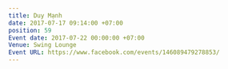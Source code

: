 ```yaml
---
title: Duy Mạnh
date: 2017-07-17 09:14:00 +07:00
position: 59
Event date: 2017-07-22 00:00:00 +07:00
Venue: Swing Lounge
Event URL: https://www.facebook.com/events/146089479278853/
---
```


